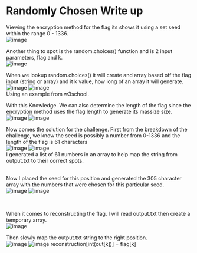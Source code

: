 # Randomly Chosen Write up

Viewing the encryption method for the flag its shows it using a set seed within the range 0 - 1336.<br/>
![image](https://github.com/ShadowBringer007/CTF_Repository/assets/47370367/e76be65c-6574-4231-b7c1-15bcebc105d8)
<br/>

Another thing to spot is the random.choices() function and is 2 input parameters, flag and k. <br/>
![image](https://github.com/ShadowBringer007/CTF_Repository/assets/47370367/70fa11bb-cda6-4e50-a8f0-18227defa93d)
<br/>

When we lookup random.choices() it will create and array based off the flag input (string or array) and it k value, how long of an array it will generate. <br/>
![image](https://github.com/ShadowBringer007/CTF_Repository/assets/47370367/4a060767-5dc1-4e45-9ec5-b6982428fca9)
![image](https://github.com/ShadowBringer007/CTF_Repository/assets/47370367/76633b95-4b35-48ee-a9a7-115e995d6645)
<br/>
Using an example from w3school.<br/>

With this Knowledge. We can also determine the length of the flag since the encryption method uses the flag length to generate its massize size.<br/>
![image](https://github.com/ShadowBringer007/CTF_Repository/assets/47370367/84fa329c-6281-42d5-8f61-3d60b40dff47)
![image](https://github.com/ShadowBringer007/CTF_Repository/assets/47370367/0cacf30c-8d0f-42fd-8090-73914bbb13fc)
<br/>

Now comes the solution for the challenge. First from the breakdown of the challenge, we know the seed is possibly a number from 0-1336 and the length of the flag is 61 characters<br/>
![image](https://github.com/ShadowBringer007/CTF_Repository/assets/47370367/dcdc50e7-f8ba-415f-b741-e1def20a8b18)
![image](https://github.com/ShadowBringer007/CTF_Repository/assets/47370367/877dbc5c-25a3-4530-85f8-63a59c757775)
<br/>
I generated a list of 61 numbers in an array to help map the string from output.txt to their correct spots.<br/>
<br/>

Now I placed the seed for this position and generated the 305 character array with the numbers that were chosen for this particular seed.<br/> 
![image](https://github.com/ShadowBringer007/CTF_Repository/assets/47370367/688e5faf-ba2c-4014-a442-cc45ee17167a)
![image](https://github.com/ShadowBringer007/CTF_Repository/assets/47370367/04e95fda-1f77-4a4c-9b94-eac7a10553cf)


<br/>

When it comes to reconstructing the flag. I will read output.txt then create a temporary array.<br/>
![image](https://github.com/ShadowBringer007/CTF_Repository/assets/47370367/e402d20f-ae2f-43eb-b475-29d35e96ce92)
<br/>

Then slowly map the output.txt string to the right position.<br/>
![image](https://github.com/ShadowBringer007/CTF_Repository/assets/47370367/3b16d785-4e34-4956-b638-0517f2032dfb)
![image](https://github.com/ShadowBringer007/CTF_Repository/assets/47370367/e71c3917-0623-411c-bf51-297468806f92)
reconstruction[int(out[k])] = flag[k]<br/>

